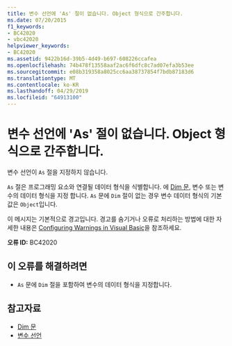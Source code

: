 ```yaml
---
title: 변수 선언에 'As' 절이 없습니다. Object 형식으로 간주합니다.
ms.date: 07/20/2015
f1_keywords:
- BC42020
- vbc42020
helpviewer_keywords:
- BC42020
ms.assetid: 9422b16d-39b5-4d49-b697-608226ccafea
ms.openlocfilehash: 74b478f13558aaf2ac6f6dfc8c7ad07efa3b53ee
ms.sourcegitcommit: e08b319358a8025cc6aa38737854f7bdb87183d6
ms.translationtype: MT
ms.contentlocale: ko-KR
ms.lasthandoff: 04/29/2019
ms.locfileid: "64913100"
---
```

# <a name="variable-declaration-without-an-as-clause-type-of-object-assumed"></a>변수 선언에 'As' 절이 없습니다. Object 형식으로 간주합니다.
변수 선언이 `As` 절을 지정하지 않습니다.  
  
 `As` 절은 프로그래밍 요소와 연결될 데이터 형식을 식별합니다. 에 [Dim 문](../../visual-basic/language-reference/statements/dim-statement.md), 변수 또는 변수의 데이터 형식을 지정 합니다. `As` 문에 `Dim` 절이 없는 경우 변수 데이터 형식의 기본값은 `Object`입니다.  
  
 이 메시지는 기본적으로 경고입니다. 경고를 숨기거나 오류로 처리하는 방법에 대한 자세한 내용은 [Configuring Warnings in Visual Basic](/visualstudio/ide/configuring-warnings-in-visual-basic)을 참조하세요.  
  
 **오류 ID:** BC42020  
  
## <a name="to-correct-this-error"></a>이 오류를 해결하려면  
  
- `As` 문에 `Dim` 절을 포함하여 변수의 데이터 형식을 지정합니다.  
  
## <a name="see-also"></a>참고자료

- [Dim 문](../../visual-basic/language-reference/statements/dim-statement.md)
- [변수 선언](../../visual-basic/programming-guide/language-features/variables/variable-declaration.md)
